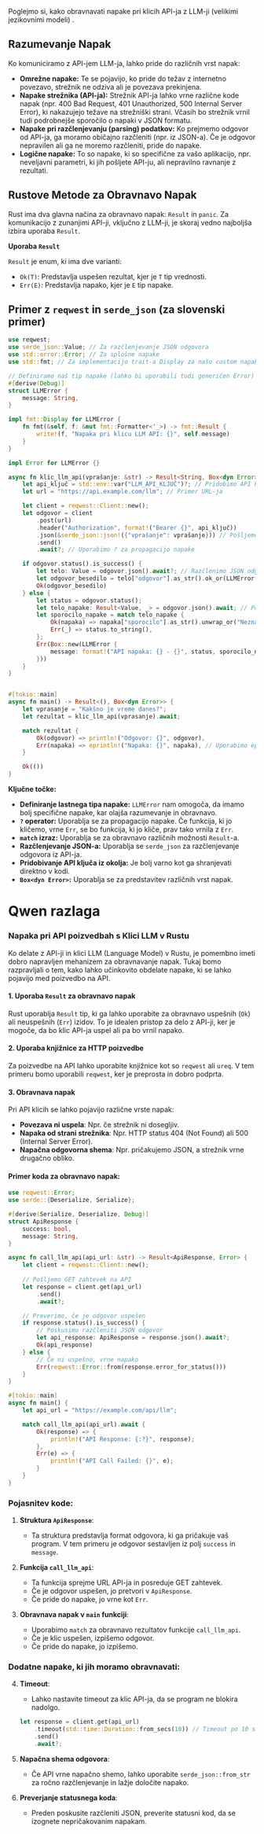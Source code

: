 Poglejmo si, kako obravnavati napake pri klicih API-ja z LLM-ji (velikimi jezikovnimi modeli) .

## **Razumevanje Napak**

Ko komuniciramo z API-jem LLM-ja, lahko pride do različnih vrst napak:

- **Omrežne napake:** Te se pojavijo, ko pride do težav z internetno povezavo, strežnik ne odziva ali je povezava prekinjena.
- **Napake strežnika (API-ja):** Strežnik API-ja lahko vrne različne kode napak (npr. 400 Bad Request, 401 Unauthorized, 500 Internal Server Error), ki nakazujejo težave na strežniški strani. Včasih bo strežnik vrnil tudi podrobnejše sporočilo o napaki v JSON formatu.
- **Napake pri razčlenjevanju (parsing) podatkov:** Ko prejmemo odgovor od API-ja, ga moramo običajno razčleniti (npr. iz JSON-a). Če je odgovor nepravilen ali ga ne moremo razčleniti, pride do napake.
- **Logične napake:** To so napake, ki so specifične za vašo aplikacijo, npr. neveljavni parametri, ki jih pošljete API-ju, ali nepravilno ravnanje z rezultati.

## **Rustove Metode za Obravnavo Napak**

Rust ima dva glavna načina za obravnavo napak: `Result` in `panic`. Za komunikacijo z zunanjimi API-ji, vključno z LLM-ji, je skoraj vedno najboljša izbira uporaba `Result`.

**Uporaba `Result`**

`Result` je enum, ki ima dve varianti:

- `Ok(T)`: Predstavlja uspešen rezultat, kjer je `T` tip vrednosti.
- `Err(E)`: Predstavlja napako, kjer je `E` tip napake.

## **Primer z `reqwest` in `serde_json` (za slovenski primer)**

```rust
use reqwest;
use serde_json::Value; // Za razčlenjevanje JSON odgovora
use std::error::Error; // Za splošne napake
use std::fmt; // Za implementacijo trait-a Display za našo custom napako

// Definiramo naš tip napake (lahko bi uporabili tudi generičen Error)
#[derive(Debug)]
struct LLMError {
    message: String,
}

impl fmt::Display for LLMError {
    fn fmt(&self, f: &mut fmt::Formatter<'_>) -> fmt::Result {
        write!(f, "Napaka pri klicu LLM API: {}", self.message)
    }
}

impl Error for LLMError {}

async fn klic_llm_api(vprašanje: &str) -> Result<String, Box<dyn Error>> {
    let api_ključ = std::env::var("LLM_API_KLJUČ")?; // Pridobimo API ključ iz okolja
    let url = "https://api.example.com/llm"; // Primer URL-ja

    let client = reqwest::Client::new();
    let odgovor = client
        .post(url)
        .header("Authorization", format!("Bearer {}", api_ključ))
        .json(&serde_json::json!({"vprašanje": vprašanje})) // Pošljemo vprašanje v JSON formatu
        .send()
        .await?; // Uporabimo ? za propagacijo napake

    if odgovor.status().is_success() {
        let telo: Value = odgovor.json().await?; // Razčlenimo JSON odgovor
        let odgovor_besedilo = telo["odgovor"].as_str().ok_or(LLMError { message: "Neveljaven odgovor iz API-ja".to_string() })?.to_string();  // Preverimo, ali je polje "odgovor" prisotno in ga pretvorimo v String
        Ok(odgovor_besedilo)
    } else {
        let status = odgovor.status();
        let telo_napake: Result<Value, _> = odgovor.json().await; // Poskusimo razčleniti morebitno sporočilo o napaki
        let sporocilo_napake = match telo_napake {
            Ok(napaka) => napaka["sporocilo"].as_str().unwrap_or("Neznano sporočilo o napaki").to_string(),
            Err(_) => status.to_string(),
        };
        Err(Box::new(LLMError {
            message: format!("API napaka: {} - {}", status, sporocilo_napake),
        }))
    }
}


#[tokio::main]
async fn main() -> Result<(), Box<dyn Error>> {
    let vprasanje = "Kakšno je vreme danes?";
    let rezultat = klic_llm_api(vprasanje).await;

    match rezultat {
        Ok(odgovor) => println!("Odgovor: {}", odgovor),
        Err(napaka) => eprintln!("Napaka: {}", napaka), // Uporabimo eprintln za izpis napak
    }

    Ok(())
}
```

**Ključne točke:**

- **Definiranje lastnega tipa napake:** `LLMError` nam omogoča, da imamo bolj specifične napake, kar olajša razumevanje in obravnavo.
- **`?` operator:** Uporablja se za propagacijo napake. Če funkcija, ki jo kličemo, vrne `Err`, se bo funkcija, ki jo kliče, prav tako vrnila z `Err`.
- **`match` izraz:** Uporablja se za obravnavo različnih možnosti `Result`-a.
- **Razčlenjevanje JSON-a:** Uporablja se `serde_json` za razčlenjevanje odgovora iz API-ja.
- **Pridobivanje API ključa iz okolja:** Je bolj varno kot ga shranjevati direktno v kodi.
- **`Box<dyn Error>`:** Uporablja se za predstavitev različnih vrst napak.

# Qwen razlaga

### Napaka pri API poizvedbah s Klici LLM v Rustu

Ko delate z API-ji in klici LLM (Language Model) v Rustu, je pomembno imeti dobro napravljen mehanizem za obravnavanje napak. Tukaj bomo razpravljali o tem, kako lahko učinkovito obdelate napake, ki se lahko pojavijo med poizvedbo na API.

#### 1. Uporaba `Result` za obravnavo napak
Rust uporablja `Result` tip, ki ga lahko uporabite za obravnavo uspešnih (`Ok`) ali neuspešnih (`Err`) izidov. To je idealen pristop za delo z API-ji, ker je mogoče, da bo klic API-ja uspel ali pa bo vrnil napako.

#### 2. Uporaba knjižnice za HTTP poizvedbe
Za poizvedbe na API lahko uporabite knjižnice kot so `reqwest` ali `ureq`. V tem primeru bomo uporabili `reqwest`, ker je preprosta in dobro podprta.

#### 3. Obravnava napak
Pri API klicih se lahko pojavijo različne vrste napak:
- **Povezava ni uspela**: Npr. če strežnik ni dosegljiv.
- **Napaka od strani strežnika**: Npr. HTTP status 404 (Not Found) ali 500 (Internal Server Error).
- **Napačna odgovorna shema**: Npr. pričakujemo JSON, a strežnik vrne drugačno obliko.

#### Primer koda za obravnavo napak:

```rust
use reqwest::Error;
use serde::{Deserialize, Serialize};

#[derive(Serialize, Deserialize, Debug)]
struct ApiResponse {
    success: bool,
    message: String,
}

async fn call_llm_api(api_url: &str) -> Result<ApiResponse, Error> {
    let client = reqwest::Client::new();
    
    // Pošljemo GET zahtevek na API
    let response = client.get(api_url)
        .send()
        .await?;

    // Preverimo, če je odgovor uspešen
    if response.status().is_success() {
        // Poskusimo razčleniti JSON odgovor
        let api_response: ApiResponse = response.json().await?;
        Ok(api_response)
    } else {
        // Če ni uspešno, vrne napako
        Err(reqwest::Error::from(response.error_for_status()))
    }
}

#[tokio::main]
async fn main() {
    let api_url = "https://example.com/api/llm";

    match call_llm_api(api_url).await {
        Ok(response) => {
            println!("API Response: {:?}", response);
        },
        Err(e) => {
            println!("API Call Failed: {}", e);
        }
    }
}
```

### Pojasnitev kode:

1. **Struktura `ApiResponse`**:
   - Ta struktura predstavlja format odgovora, ki ga pričakuje vaš program. V tem primeru je odgovor sestavljen iz polj `success` in `message`.

2. **Funkcija `call_llm_api`**:
   - Ta funkcija sprejme URL API-ja in posreduje GET zahtevek.
   - Če je odgovor uspešen, jo pretvori v `ApiResponse`.
   - Če pride do napake, jo vrne kot `Err`.

3. **Obravnava napak v `main` funkciji**:
   - Uporabimo `match` za obravnavo rezultatov funkcije `call_llm_api`.
   - Če je klic uspešen, izpišemo odgovor.
   - Če pride do napake, jo izpišemo.

### Dodatne napake, ki jih moramo obravnavati:

4. **Timeout**:
   - Lahko nastavite timeout za klic API-ja, da se program ne blokira nadolgo.
   
   ```rust
   let response = client.get(api_url)
       .timeout(std::time::Duration::from_secs(10)) // Timeout po 10 sekundah
       .send()
       .await?;
   ```

5. **Napačna shema odgovora**:
   - Če API vrne napačno shemo, lahko uporabite `serde_json::from_str` za ročno razčlenjevanje in lažje določite napako.

6. **Preverjanje statusnega koda**:
   - Preden poskusite razčleniti JSON, preverite statusni kod, da se izognete nepričakovanim napakam.
